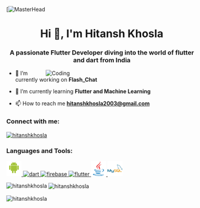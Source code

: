 [![MasterHead](https://websolguru.com/admin/dist/img/services/flutter-app-development.png)
<h1 align="center">Hi 👋, I'm Hitansh Khosla</h1>
<h3 align="center">A passionate Flutter Developer diving into the world of flutter and dart from India</h3>
<img align="right" alt="Coding" width="400" src="https://cdn.dribbble.com/users/1162077/screenshots/3848914/programmer.gif">

- 🔭 I’m currently working on **Flash_Chat**

- 🌱 I’m currently learning **Flutter and Machine Learning**

- 📫 How to reach me **hitanshkhosla2003@gmail.com**

<h3 align="left">Connect with me:</h3>
<p align="left">
<a href="https://linkedin.com/in/hitanshkhosla" target="blank"><img align="center" src="https://raw.githubusercontent.com/rahuldkjain/github-profile-readme-generator/master/src/images/icons/Social/linked-in-alt.svg" alt="hitanshkhosla" height="30" width="40" /></a>
</p>

<h3 align="left">Languages and Tools:</h3>
<p align="left"> <a href="https://developer.android.com" target="_blank" rel="noreferrer"> <img src="https://raw.githubusercontent.com/devicons/devicon/master/icons/android/android-original-wordmark.svg" alt="android" width="40" height="40"/> </a> <a href="https://dart.dev" target="_blank" rel="noreferrer"> <img src="https://www.vectorlogo.zone/logos/dartlang/dartlang-icon.svg" alt="dart" width="40" height="40"/> </a> <a href="https://firebase.google.com/" target="_blank" rel="noreferrer"> <img src="https://www.vectorlogo.zone/logos/firebase/firebase-icon.svg" alt="firebase" width="40" height="40"/> </a> <a href="https://flutter.dev" target="_blank" rel="noreferrer"> <img src="https://www.vectorlogo.zone/logos/flutterio/flutterio-icon.svg" alt="flutter" width="40" height="40"/> </a> <a href="https://www.java.com" target="_blank" rel="noreferrer"> <img src="https://raw.githubusercontent.com/devicons/devicon/master/icons/java/java-original.svg" alt="java" width="40" height="40"/> </a> <a href="https://www.mysql.com/" target="_blank" rel="noreferrer"> <img src="https://raw.githubusercontent.com/devicons/devicon/master/icons/mysql/mysql-original-wordmark.svg" alt="mysql" width="40" height="40"/> </a> </p>

<p><img align="left" src="https://github-readme-stats.vercel.app/api/top-langs?username=hitanshkhosla&show_icons=true&locale=en&layout=compact" alt="hitanshkhosla" /></p>

<p>&nbsp;<img align="center" src="https://github-readme-stats.vercel.app/api?username=hitanshkhosla&show_icons=true&locale=en" alt="hitanshkhosla" /></p>

<p><img align="center" src="https://github-readme-streak-stats.herokuapp.com/?user=hitanshkhosla&" alt="hitanshkhosla" /></p>
